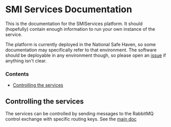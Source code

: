 # SMI Services Documentation

This is the documentation for the SMIServices platform. It should (hopefully) contain enough information to run your own instance of the service.

The platform is currently deployed in the National Safe Haven, so some documentation may specifically refer to that environment. The software should be deployable in any environment though, so please open an [issue](https://github.com/SMI/SmiServices/issues) if anything isn't clear.

### Contents

- [Controlling the services](#controlling-the-services)

## Controlling the services

The services can be controlled by sending messages to the RabbitMQ control exchange with specific routing keys. See the [main doc](control-queues.md)
